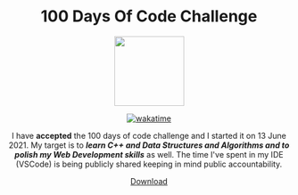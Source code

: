<h1 align = "center">100 Days Of Code Challenge</h1>
<center><img src = "https://100-days-of-code.s3-us-west-1.amazonaws.com/Readme/100DocLogo.gif" 
width="125" height = "125" >
<br>

[![wakatime](https://wakatime.com/badge/github/arnavk09/100-days-of-code.svg)](https://wakatime.com/badge/github/arnavk09/100-days-of-code)

<p>I have <b>accepted</b> the 100 days of code challenge and I started it on 13 June 2021. My target is to <b><i>learn C++ and Data Structures and Algorithms and to polish my Web Development skills</i></b> as well. The time I've spent in my IDE (VSCode) is being publicly shared keeping in mind public accountability.</p>

<!-- Place this tag where you want the button to render. -->
<!-- Place this tag where you want the button to render. -->
<a class="github-button" href="https://github.com/arnavk09/100-days-of-code/archive/refs/heads/master.zip" data-color-scheme="no-preference: dark; light: dark; dark: dark;" aria-label="Download ntkme/github-buttons on GitHub">Download</a>